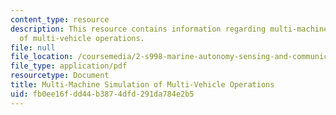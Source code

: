 ```yaml
---
content_type: resource
description: This resource contains information regarding multi-machine simulation
  of multi-vehicle operations.
file: null
file_location: /coursemedia/2-s998-marine-autonomy-sensing-and-communications-spring-2012/fb0ee16fdd44b3874dfd291da784e2b5_MIT2_S998S12_Lab08.pdf
file_type: application/pdf
resourcetype: Document
title: Multi-Machine Simulation of Multi-Vehicle Operations
uid: fb0ee16f-dd44-b387-4dfd-291da784e2b5
---
```


